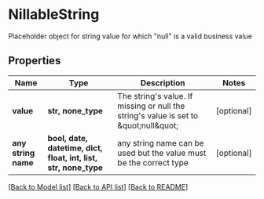 # NillableString

Placeholder object for string value  for which \"null\" is a valid business value

## Properties
Name | Type | Description | Notes
------------ | ------------- | ------------- | -------------
**value** | **str, none_type** | The string&#39;s value. If missing or null the string&#39;s value is set to \&quot;null\&quot; | [optional] 
**any string name** | **bool, date, datetime, dict, float, int, list, str, none_type** | any string name can be used but the value must be the correct type | [optional]

[[Back to Model list]](../README.md#documentation-for-models) [[Back to API list]](../README.md#documentation-for-api-endpoints) [[Back to README]](../README.md)


